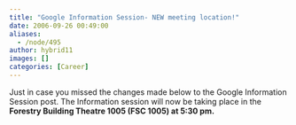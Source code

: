 ```yaml
---
title: "Google Information Session- NEW meeting location!"
date: 2006-09-26 00:49:00
aliases:
  - /node/495
author: hybrid11
images: []
categories: [Career]
---
```


Just in case you missed the changes made below to the Google Information Session post.
The Information session will now be taking place in the **Forestry Building Theatre 1005 (FSC 1005) at 5:30 pm.**
